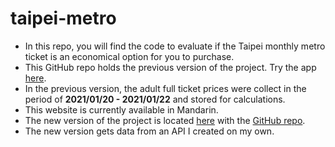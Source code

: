 # taipei-metro
- In this repo, you will find the code to evaluate if the Taipei monthly metro ticket is an economical option for you to purchase. 
- This GitHub repo holds the previous version of the project. Try the app [here](https://graziosog.github.io/mrt_prev/mrt.html). 
- In the previous version, the adult full ticket prices were collect in the period of **2021/01/20 - 2021/01/22** and stored for calculations. 
- This website is currently available in Mandarin. 
- The new version of the project is located [here](https://graziosog.github.io/mrt/mrt.html) with the [GitHub repo](https://github.com/GraziosoG/taipei-metro-fare). 
- The new version gets data from an API I created on my own. 
